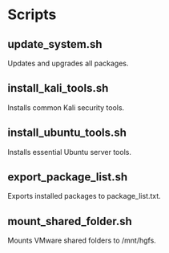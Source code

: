 # Scripts

## update_system.sh
Updates and upgrades all packages.

## install_kali_tools.sh
Installs common Kali security tools.

## install_ubuntu_tools.sh
Installs essential Ubuntu server tools.

## export_package_list.sh
Exports installed packages to package_list.txt.

## mount_shared_folder.sh
Mounts VMware shared folders to /mnt/hgfs.